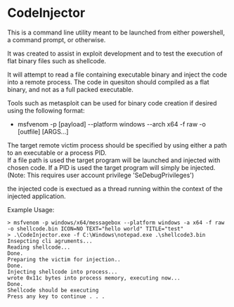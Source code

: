 # CodeInjector
This is a command line utility meant to be launched from either powershell, a command prompt, or otherwise.

It was created to assist in exploit development and to test the execution of flat binary files such as shellcode.

It will attempt to read a file containing executable binary and inject the code into a remote process.  The code in quesiton should compiled as a flat binary, and not as a full packed executable.  

Tools such as metasploit can be used for binary code creation if desired using the following format:
 * msfvenom -p [payload] --platform windows --arch x64 -f raw -o [outfile] [ARGS...]  

The target remote victim process should be specified by using either a path to an executable or a process PID.  
If a file path is used the target program will be launched and injected with chosen code.
If a PID is used the target program will simply be injected. (Note: This requires user account privilege 'SeDebugPrivileges')

the injected code is exectued as a thread running within the context of the injected application.

Example Usage:
```
> msfvenom -p windows/x64/messagebox --platform windows -a x64 -f raw -o shellcode.bin ICON=NO TEXT="hello world" TITLE="test" 
> .\CodeInjector.exe -f C:\Windows\notepad.exe .\shellcode3.bin
Insepcting cli agruments...
Reading shellcode...
Done.
Preparing the victim for injection..
Done.
Injecting shellcode into process...
wrote 0x11c bytes into process memory, executing now...
Done.
Shellcode should be executing
Press any key to continue . . .
